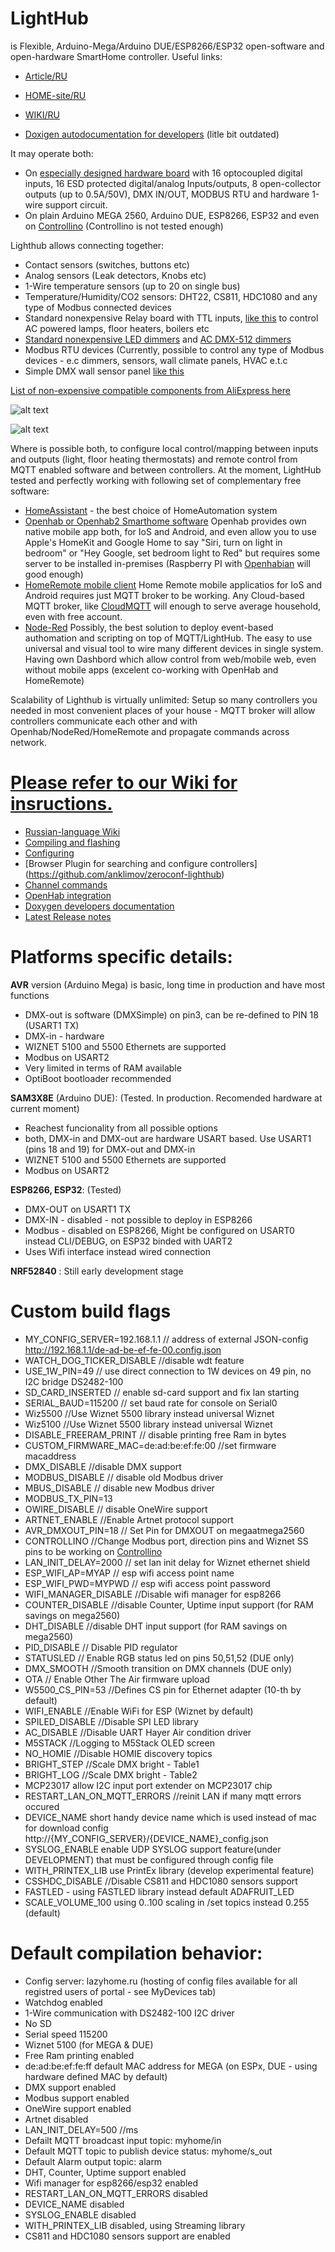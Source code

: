 # LightHub
is Flexible, Arduino-Mega/Arduino DUE/ESP8266/ESP32 open-software and open-hardware SmartHome controller. 
Useful links:

  * [Article/RU](https://geektimes.ru/post/295109/) 

  * [HOME-site/RU](http://lazyhome.ru)

  * [WIKI/RU](https://www.lazyhome.ru/dokuwiki/doku.php?id=start)

  * [Doxigen autodocumentation for developers](https://anklimov.github.io/lighthub/docs/html/index.html) (litle bit outdated)

It may operate both: 
* On [especially designed hardware board](http://www.lazyhome.ru/index.php/featurerequest) with 16 optocoupled digital inputs, 16 ESD protected digital/analog Inputs/outputs, 8 open-collector outputs (up to 0.5A/50V), DMX IN/OUT, MODBUS RTU and hardware 1-wire support circuit.
* On plain Arduino MEGA 2560, Arduino DUE, ESP8266, ESP32 and even on [Controllino](http://controllino.biz/)
(Controllino is not tested enough)

Lighthub allows connecting together:
* Contact sensors (switches, buttons etc)
* Analog sensors (Leak detectors, Knobs etc)
* 1-Wire temperature sensors (up to 20 on single bus)
* Temperature/Humidity/CO2 sensors: DHT22, CS811, HDC1080 and any type of Modbus connected devices
* Standard nonexpensive Relay board with TTL inputs, [like this](http://ali.pub/2zlosh) to control AC powered lamps, floor heaters, boilers etc
* [Standard nonexpensive LED dimmers](http://ali.pub/2zlokp) and [AC DMX-512 dimmers](http://ali.pub/2zlont)
* Modbus RTU devices (Currently, possible to control any type of Modbus devices - e.c dimmers, sensors, wall climate panels, HVAC e.t.c
* Simple DMX wall sensor panel [like this](http://ali.pub/2zlohe)

[List of non-expensive compatible components from AliExpress here](http://ppv.alipromo.com/custom/promo.php?hash=pjagwaovaero6vkeabjpkpvy4gznbgkc&landing_id=39661)

![alt text](LightHub.png "LightHub application diagram")


![alt text](docs/LightHubAppDiagram.png "LightHub application diagram")

Where is possible both, to configure local control/mapping between inputs and outputs (light, floor heating thermostats) and remote control from MQTT enabled software and between controllers. At the moment, LightHub tested and perfectly working with following set of complementary free software:
* [HomeAssistant](https://www.home-assistant.io) - the best choice of HomeAutomation system
* [Openhab or Openhab2 Smarthome software](http://www.openhab.org/)
Openhab provides own native mobile app both, for IoS and Android, and even allow you to use Apple's HomeKit and Google Home to say "Siri, turn on light in bedroom" or "Hey Google, set bedroom light to Red" but requires some server to be installed in-premises (Raspberry PI with [Openhabian](https://docs.openhab.org/installation/openhabian) will good enough)
* [HomeRemote mobile client](http://thehomeremote.com/)
Home Remote mobile applicatios for IoS and Android requires just MQTT broker to be working. Any Cloud-based MQTT broker, like [CloudMQTT](https://www.cloudmqtt.com/) will enough to serve average household, even with free account. 
* [Node-Red](https://nodered.org/)  Possibly, the best solution to deploy event-based authomation and scripting on top of MQTT/LightHub. The easy to use universal and visual tool to wire many different devices in single system. Having own Dashbord which allow control from web/mobile web, even without mobile apps (excelent co-working with OpenHab and HomeRemote)

Scalability of Lighthub is virtually unlimited: Setup so many controllers you needed in most convenient places of your house - MQTT broker will allow controllers communicate each other and with Openhab/NodeRed/HomeRemote and propagate commands across network.

# [Please refer to our Wiki for insructions.](https://github.com/anklimov/lighthub/wiki/Configuring)
* [Russian-language Wiki](https://www.lazyhome.ru/dokuwiki/doku.php)
* [Compiling and flashing](https://github.com/anklimov/lighthub/wiki/Compiling-and-flashing)
* [Configuring](https://github.com/anklimov/lighthub/wiki/Configuring)
* [Browser Plugin for searching and configure controllers] (https://github.com/anklimov/zeroconf-lighthub) 
* [Channel commands](https://github.com/anklimov/lighthub/wiki/Channel-commands)
* [OpenHab integration](https://github.com/anklimov/lighthub/wiki/OpenHab--integration)
* [Doxygen developers documentation](https://anklimov.github.io/lighthub/docs/html/index.html)
* [Latest Release notes](https://github.com/anklimov/lighthub/releases/tag/v3.0.0)

# Platforms specific details:

**AVR** version (Arduino Mega) is basic, long time in production and have most functions
* DMX-out is software (DMXSimple) on pin3, can be re-defined to PIN 18 (USART1 TX)
* DMX-in - hardware
* WIZNET 5100 and 5500 Ethernets are supported
* Modbus on USART2
* Very limited in terms of RAM available
* OptiBoot bootloader recommended

**SAM3X8E** (Arduino DUE): (Tested. In production. Recomended hardware at current moment)
* Reachest funcionality from all possible options
* both, DMX-in and DMX-out are hardware USART based. Use USART1 (pins 18 and 19) for DMX-out and DMX-in
* WIZNET 5100 and 5500 Ethernets are supported
* Modbus on USART2

**ESP8266, ESP32**: (Tested)
* DMX-OUT on USART1 TX
* DMX-IN - disabled - not possible to deploy in ESP8266
* Modbus - disabled on ESP8266, Might be configured  on USART0 instead CLI/DEBUG, on ESP32 binded with UART2
* Uses Wifi interface instead wired connection

**NRF52840** : Still early development stage

# Custom build flags

* MY_CONFIG_SERVER=192.168.1.1 // address of external JSON-config http://192.168.1.1/de-ad-be-ef-fe-00.config.json
* WATCH_DOG_TICKER_DISABLE //disable wdt feature
* USE_1W_PIN=49 // use direct connection to 1W devices on 49 pin, no I2C bridge DS2482-100
* SD_CARD_INSERTED // enable sd-card support and fix lan starting
* SERIAL_BAUD=115200 // set baud rate for console on Serial0
* Wiz5500 //Use Wiznet 5500 library instead universal Wiznet
* Wiz5100 //Use Wiznet 5500 library instead universal Wiznet
* DISABLE_FREERAM_PRINT // disable printing free Ram in bytes
* CUSTOM_FIRMWARE_MAC=de:ad:be:ef:fe:00 //set firmware macaddress
* DMX_DISABLE //disable DMX support
* MODBUS_DISABLE // disable old Modbus driver 
* MBUS_DISABLE  // disable new Modbus driver 
* MODBUS_TX_PIN=13
* OWIRE_DISABLE // disable OneWire support
* ARTNET_ENABLE //Enable Artnet protocol support
* AVR_DMXOUT_PIN=18 // Set Pin for DMXOUT on megaatmega2560
* CONTROLLINO //Change Modbus port, direction pins and Wiznet SS pins to be working on [Controllino](http://controllino.biz/)
* LAN_INIT_DELAY=2000 // set lan init delay for Wiznet ethernet shield
* ESP_WIFI_AP=MYAP // esp wifi access point name
* ESP_WIFI_PWD=MYPWD // esp wifi access point password
* WIFI_MANAGER_DISABLE //Disable wifi manager for esp8266
* COUNTER_DISABLE //disable Counter, Uptime input support (for RAM savings on mega2560)
* DHT_DISABLE //disable DHT input support (for RAM savings on mega2560)
* PID_DISABLE // Disable PID regulator
* STATUSLED // Enable RGB status led on pins 50,51,52 (DUE only)
* DMX_SMOOTH //Smooth transition on DMX channels (DUE only)
* OTA // Enable Other The Air firmware upload
* W5500_CS_PIN=53 //Defines CS pin for Ethernet adapter (10-th by default)
* WIFI_ENABLE //Enable WiFi for ESP (Wiznet by default)
* SPILED_DISABLE //Disable SPI LED library
* AC_DISABLE //Disable UART Hayer Air condition driver
* M5STACK //Logging to M5Stack OLED screen
* NO_HOMIE //Disable HOMIE discovery topics
* BRIGHT_STEP //Scale DMX bright - Table1
* BRIGHT_LOG //Scale DMX bright - Table2
* MCP23017 allow I2C input port extender on MCP23017 chip
* RESTART_LAN_ON_MQTT_ERRORS //reinit LAN if many mqtt errors occured
* DEVICE_NAME short handy device name which is used instead of mac for download config http://{MY_CONFIG_SERVER}/{DEVICE_NAME}_config.json
* SYSLOG_ENABLE enable UDP SYSLOG support feature(under DEVELOPMENT) that must be configured through config file
* WITH_PRINTEX_LIB use PrintEx library (develop experimental feature)
* CSSHDC_DISABLE //Disable CS811 and HDC1080 sensors support
* FASTLED - using FASTLED library instead default ADAFRUIT_LED
* SCALE_VOLUME_100 using 0..100 scaling in /set topics instead 0.255 (default)




# Default compilation behavior:
* Config server: lazyhome.ru (hosting of config files available for all registred users of portal - see MyDevices tab)
* Watchdog enabled
* 1-Wire communication with DS2482-100 I2C driver
* No SD
* Serial speed 115200
* Wiznet 5100 (for MEGA & DUE)
* Free Ram printing enabled
* de:ad:be:ef:fe:ff default MAC address for MEGA (on ESPx, DUE - using hardware defined MAC by default) 
* DMX support enabled
* Modbus support enabled
* OneWire support enabled
* Artnet disabled
* LAN_INIT_DELAY=500 //ms
* Defailt MQTT broadcast input topic: myhome/in
* Default MQTT topic to publish device status: myhome/s_out
* Default Alarm output topic: alarm
* DHT, Counter, Uptime support enabled
* Wifi manager for esp8266/esp32 enabled
* RESTART_LAN_ON_MQTT_ERRORS disabled
* DEVICE_NAME disabled
* SYSLOG_ENABLE disabled
* WITH_PRINTEX_LIB disabled, using Streaming library
* CS811 and HDC1080 sensors support are enabled

